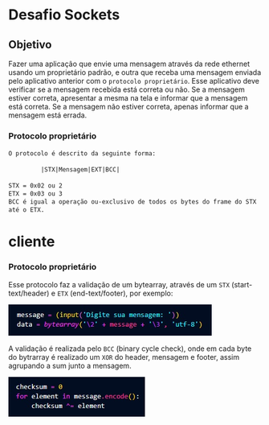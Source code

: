 # Desafio Sockets

## Objetivo
Fazer uma aplicação que envie uma mensagem através da rede ethernet usando um  proprietário padrão, e outra que receba uma mensagem enviada pelo aplicativo anterior com o `protocolo proprietário`. Esse aplicativo deve verificar se a mensagem recebida está correta  ou não. Se a mensagem estiver correta, apresentar a mesma na tela e informar que a  mensagem está correta. Se a mensagem não estiver correta, apenas informar que a  mensagem está errada.

### Protocolo proprietário
    O protocolo é descrito da seguinte forma:

             |STX|Mensagem|EXT|BCC|

    STX = 0x02 ou 2
    ETX = 0x03 ou 3
    BCC é igual a operação ou-exclusivo de todos os bytes do frame do STX até o ETX.
    
# cliente
### Protocolo proprietário
Esse protocolo faz a validação de um bytearray, através de um `STX` (start-text/header) e `ETX` (end-text/footer), por exemplo:

![](image/protocol.jpg)
   
A validação é realizada pelo `BCC` (binary cycle check), onde em cada byte do bytrarray é realizado um `XOR` do header, 
mensagem e footer, assim agrupando a sum junto a mensagem.

![](image/checksum.jpg)

